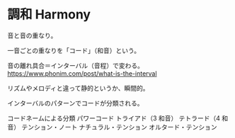# 調和 Harmony

音と音の重なり。

一音ごとの重なりを「コード」（和音）という。

音の離れ具合＝インターバル（音程）で変わる。
https://www.phonim.com/post/what-is-the-interval

リズムやメロディと違って静的というか、瞬間的。

インターバルのパターンでコードが分類される。

コードネームによる分類
パワーコード
トライアド（3 和音）
テトラード（4 和音）
テンション・ノート
ナチュラル・テンション
オルタード・テンション

